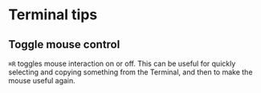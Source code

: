 # Terminal tips

## Toggle mouse control

`⌘R` toggles mouse interaction on or off. This can be useful for quickly
selecting and copying something from the Terminal, and then to make the mouse
useful again.
